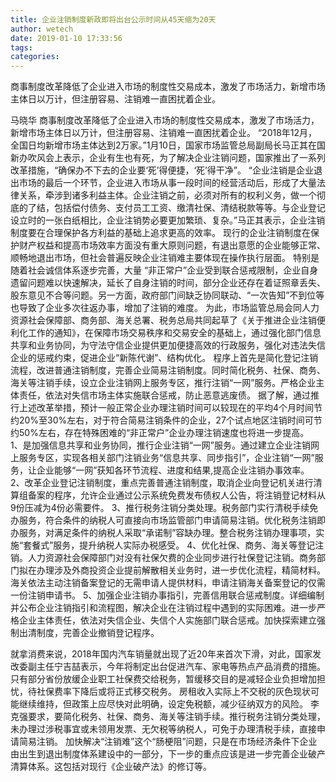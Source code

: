 ```yaml
---
title: 企业注销制度新政即将出台公示时间从45天缩为20天
author: wetech
date: 2019-01-10 17:33:56
tags: 
categories: 
---
```

商事制度改革降低了企业进入市场的制度性交易成本，激发了市场活力，新增市场主体日以万计，但注册容易、注销难一直困扰着企业。
<!-- more -->
马晓华
商事制度改革降低了企业进入市场的制度性交易成本，激发了市场活力，新增市场主体日以万计，但注册容易、注销难一直困扰着企业。
“2018年12月，全国日均新增市场主体达到2万家。”1月10日，国家市场监管总局副局长马正其在国新办吹风会上表示，企业有生也有死，为了解决企业注销问题，国家推出了一系列改革措施，“确保办不下去的企业要‘死’得便捷，‘死’得干净”。
“企业注销是企业退出市场的最后一个环节，企业进入市场从事一段时间的经营活动后，形成了大量法律关系，牵涉到诸多利益主体。企业注销之前，必须对所有的权利义务，做一个彻底的了结，包括偿付债务、支付员工工资、缴清社保、清结税款等等。与企业登记设立时的一张白纸相比，企业注销势必要更加繁琐、复杂。”马正其表示，企业注销制度要在合理保护各方利益的基础上追求更高的效率。
现行的企业注销制度在保护财产权益和提高市场效率方面没有重大原则问题，有退出意愿的企业能够正常、顺畅地退出市场，但社会普遍反映企业注销难主要体现在操作执行层面。
特别是随着社会诚信体系逐步完善，大量 “非正常户”企业受到联合惩戒限制，企业自身遗留问题难以快速解决，延长了自身注销的时间，部分企业还存在着证照章丢失、股东意见不合等问题。另一方面，政府部门间缺乏协同联动、“一次告知”不到位等也导致了企业多次往返办事，增加了注销的难度。
为此，市场监管总局会同人力资源社会保障部、商务部、海关总署、税务总局共同起草了《关于推进企业注销便利化工作的通知》，在保障市场交易秩序和交易安全的基础上，通过强化部门信息共享和业务协同，为守法守信企业提供更加便捷高效的行政服务，强化对违法失信企业的惩戒约束，促进企业“新陈代谢”、结构优化。
程序上首先是简化登记注销流程，改进普通注销制度，完善企业简易注销制度。同时简化税务、社保、商务、海关等注销手续，设立企业注销网上服务专区，推行注销“一网”服务。严格企业主体责任，依法对失信市场主体实施联合惩戒，防止恶意逃废债。
据了解，通过推行上述改革举措，预计一般正常企业办理注销时间可以较现在的平均4个月时间节约20%至30%左右，对于符合简易注销条件的企业，27个试点地区注销时间可节约50%左右，存在特殊困难的“非正常户”企业办理注销速度也将进一步提高。
 
1、是加强信息共享和业务协同，推行企业注销“一网”服务。通过建立企业注销网上服务专区，实现各相关部门注销业务“信息共享、同步指引”，企业注销“一网”服务，让企业能够“一网”获知各环节流程、进度和结果,提高企业注销办事效率。
2、改革企业登记注销制度，重点完善普通注销制度，取消企业向登记机关进行清算组备案的程序，允许企业通过公示系统免费发布债权人公告，将注销登记材料从9份压减为4份必需要件。
3、推行税务注销分类处理。税务部门实行清税手续免办服务，符合条件的纳税人可直接向市场监管部门申请简易注销。优化税务注销即办服务，对满足条件的纳税人采取“承诺制”容缺办理。整合税务注销办理事项，实施“套餐式”服务，提升纳税人实际办税感受。
4、优化社保、商务、海关等登记注销。人力资源社会保障部门对没有社保欠费的企业同步进行社保登记注销。商务部门拟在办理涉及外商投资企业提前解散相关业务时，进一步优化流程，精简材料。海关依法主动注销备案登记的无需申请人提供材料，申请注销海关备案登记的仅需一份注销申请书。
5、加强企业注销办事指引，完善信用联合惩戒制度。详细编制并公布企业注销指引和流程图，解决企业在注销过程中遇到的实际困难。进一步严格企业主体责任，依法对失信企业、失信个人实施部门联合惩戒。加快探索建立强制出清制度，完善企业撤销登记程序。
 
 
就拿消费来说，2018年国内汽车销量就出现了近20年来首次下滑，对此，国家发改委副主任宁吉喆表示，今年将制定出台促进汽车、家电等热点产品消费的措施。
只有部分省份放缓企业职工社保费交给税务，暂缓移交目的是减轻企业负担增加担忧，待社保费率下降后或将正式移交税务。
房租收入实际上不交税的灰色现状可能继续维持，但政策上应尽快对此明确，设定免税额，减少征纳双方的风险。
李克强要求，要简化税务、社保、商务、海关等注销手续。推行税务注销分类处理，未办理过涉税事宜或未领用发票、无欠税等纳税人，可免于办理清税手续，直接申请简易注销。
加快解决“注销难”这个“肠梗阻”问题，只是在市场经济条件下企业由出生到退出制度体系建设中的一部分，下一步的重点应该是进一步完善企业破产清算体系。这包括对现行《企业破产法》的修订等。
